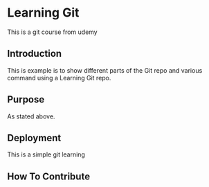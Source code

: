# Learning Git

This is a git course from udemy

## Introduction

This is example is to show different parts of the Git repo and various command using a Learning Git repo.

## Purpose

As stated above.

## Deployment

This is a simple git learning

## How To Contribute
